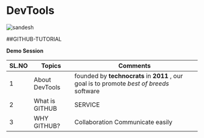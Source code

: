 # DevTools

![sandesh](https://user-images.githubusercontent.com/52904597/63432003-d0677100-c43d-11e9-85e5-9172d8578ba5.png)


##GITHUB-TUTORIAL

**Demo Session**

| SL.NO | Topics | Comments |
| --- | --- | --- |
| 1 | About DevTools | founded by **technocrats** in **2011** , our goal is to promote *best of breeds* software |  
| 2 | What is GITHUB | SERVICE |
| 3 | WHY GITHUB? | Collaboration Communicate easily |

